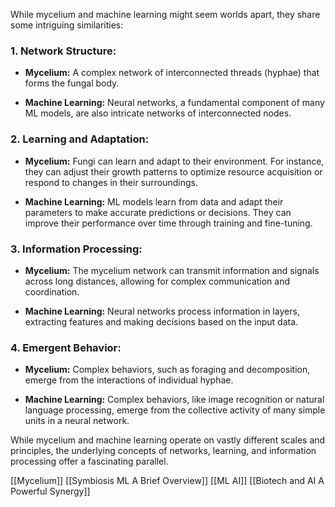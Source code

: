 
While mycelium and machine learning might seem worlds apart, they share some intriguing similarities:

### 1. **Network Structure:**

- **Mycelium:** A complex network of interconnected threads (hyphae) that forms the fungal body.  
    
- **Machine Learning:** Neural networks, a fundamental component of many ML models, are also intricate networks of interconnected nodes.  
    

### 2. **Learning and Adaptation:**

- **Mycelium:** Fungi can learn and adapt to their environment. For instance, they can adjust their growth patterns to optimize resource acquisition or respond to changes in their surroundings.  
    
- **Machine Learning:** ML models learn from data and adapt their parameters to make accurate predictions or decisions. They can improve their performance over time through training and fine-tuning.  
    

### 3. **Information Processing:**

- **Mycelium:** The mycelium network can transmit information and signals across long distances, allowing for complex communication and coordination.  
    
- **Machine Learning:** Neural networks process information in layers, extracting features and making decisions based on the input data.  
    

### 4. **Emergent Behavior:**

- **Mycelium:** Complex behaviors, such as foraging and decomposition, emerge from the interactions of individual hyphae.  
    
- **Machine Learning:** Complex behaviors, like image recognition or natural language processing, emerge from the collective activity of many simple units in a neural network.  
    

While mycelium and machine learning operate on vastly different scales and principles, the underlying concepts of networks, learning, and information processing offer a fascinating parallel.


[[Mycelium]]
[[Symbiosis ML A Brief Overview]]
[[ML AI]]
[[Biotech and AI A Powerful Synergy]]

